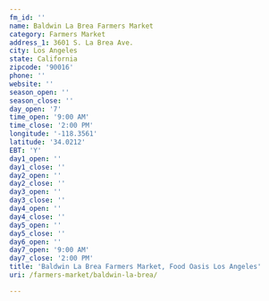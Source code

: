 ```yaml
---
fm_id: ''
name: Baldwin La Brea Farmers Market
category: Farmers Market
address_1: 3601 S. La Brea Ave.
city: Los Angeles
state: California
zipcode: '90016'
phone: ''
website: ''
season_open: ''
season_close: ''
day_open: '7'
time_open: '9:00 AM'
time_close: '2:00 PM'
longitude: '-118.3561'
latitude: '34.0212'
EBT: 'Y'
day1_open: ''
day1_close: ''
day2_open: ''
day2_close: ''
day3_open: ''
day3_close: ''
day4_open: ''
day4_close: ''
day5_open: ''
day5_close: ''
day6_open: ''
day7_open: '9:00 AM'
day7_close: '2:00 PM'
title: 'Baldwin La Brea Farmers Market, Food Oasis Los Angeles'
uri: /farmers-market/baldwin-la-brea/

---
```

